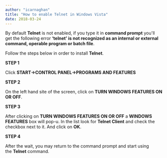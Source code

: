 ```yaml
---
author: "icarnaghan"
title: "How to enable Telnet in Windows Vista"
date: 2018-03-24
---
```


By default **Telnet** is not enabled, if you type it in **command prompt** you'll get the following error **‘telnet’ is not recognized as an internal or external command, operable program or batch file**.

Follow the steps below in order to install **Telnet**.

**STEP 1**

Click **START->CONTROL PANEL->PROGRAMS AND FEATURES**

**STEP 2**

On the left hand site of the screen, click on **TURN WINDOWS FEATURES ON OR OFF**.

**STEP 3**

After clicking on **TURN WINDOWS FEATURES ON OR OFF** a **WINDOWS FEATURES** box will pop-u. In the list look for **Telnet Client** and check the checkbox next to it. And click on **OK**.

**STEP 4**

After the wait, you may return to the command prompt and start using the **Telnet** command.
